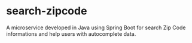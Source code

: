 # search-zipcode
A microservice developed in Java using Spring Boot for search Zip Code informations and help users with autocomplete data. 
